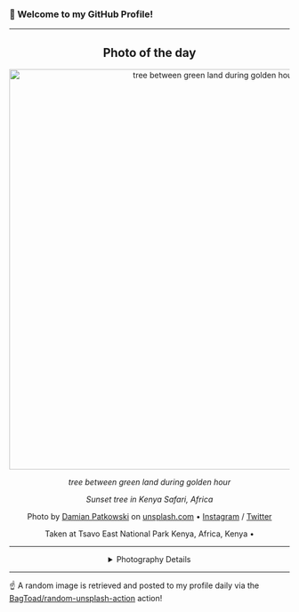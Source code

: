 ### 👋 Welcome to my GitHub Profile!

----
<div align="center">

## Photo of the day
  
  <a href="https://unsplash.com/photos/tree-between-green-land-during-golden-hour-T-LfvX-7IVg"><img width="720" src="https://images.unsplash.com/photo-1547471080-7cc2caa01a7e?crop=entropy&cs=tinysrgb&fit=max&fm=jpg&ixid=M3w1OTQ0OTd8MHwxfHJhbmRvbXx8fHx8fHx8fDE3NDM1NzQyMTB8&ixlib=rb-4.0.3&q=80&w=1080" alt="tree between green land during golden hour"></a>
  
  <em>tree between green land during golden hour</em>
  
  <em>Sunset tree in Kenya Safari, Africa</em>

  Photo by [Damian Patkowski](null) on [unsplash.com](https://unsplash.com/) • [Instagram](https://instagram.com/damian.patkowski) / [Twitter](https://twitter.com/damianpatkowski)
  
  Taken at Tsavo East National Park Kenya, Africa, Kenya • 
  
  ---
  
<details>
<summary>Photography Details</summary>
  
| Parameter     | Value |
| ------------- | ----- |
| Camera Model  | NIKON D5200 |
| Exposure Time | 1/2000 |
| Aperture      | 8.0 |
| Focal Length  | 25.0 |
| ISO           | 400 |
| Location      | Tsavo East National Park Kenya, Africa, Kenya (Kenya) |
| Coordinates   | Latitude null, Longitude null |

</details>

</div>

----

☝️ A random image is retrieved and posted to my profile daily via the [BagToad/random-unsplash-action](https://github.com/BagToad/random-unsplash-action) action!
